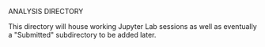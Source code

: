 ANALYSIS DIRECTORY

This directory will house working Jupyter Lab sessions as well as eventually a "Submitted" subdirectory to be added later.

